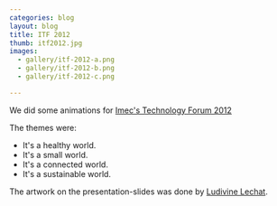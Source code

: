 ```yaml
---
categories: blog
layout: blog
title: ITF 2012
thumb: itf2012.jpg
images:
  - gallery/itf-2012-a.png
  - gallery/itf-2012-b.png
  - gallery/itf-2012-c.png

---
```


We did some animations for [Imec's Technology Forum 2012](http://www2.imec.be/be_en/press/events/imec-technology-forum-2012.html)

The themes were:

* It's a healthy world.
* It's a small world.
* It's a connected world.
* It's a sustainable world.

The artwork on the presentation-slides was done by [Ludivine Lechat](http://www.krop.com/ludivinelechat/#/).


<object classid="clsid:02BF25D5-8C17-4B23-BC80-D3488ABDDC6B" width="580"
        height="460" codebase="http://www.apple.com/qtactivex/qtplugin.cab">
        <param name="src" value="../../../../media/gallery/3d.m4v" />
        <param name="autoplay" value="true" />
        <param name="controller" value="true" />
        <param name="loop" value="true" />
        <embed src="../../../../media/gallery/3d.m4v" width="580" height="460" autoplay="true" 
        controller="true" loop="false" pluginspage="http://www.apple.com/quicktime/download/">
        </embed>
</object>
<object classid="clsid:02BF25D5-8C17-4B23-BC80-D3488ABDDC6B" width="580"
        height="460" codebase="http://www.apple.com/qtactivex/qtplugin.cab">
        <param name="src" value="../../../../media/gallery/heal.m4v" />
        <param name="autoplay" value="true" />
        <param name="controller" value="true" />
        <param name="loop" value="true" />
        <embed src="../../../../media/gallery/heal.m4v" width="580" height="460" autoplay="true" 
        controller="true" loop="false" pluginspage="http://www.apple.com/quicktime/download/">
        </embed>
</object>